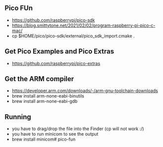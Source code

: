 ## Pico FUn
- https://github.com/raspberrypi/pico-sdk
- https://blog.smittytone.net/2021/02/02/program-raspberry-pi-pico-c-mac/
- cp $HOME/pico/pico-sdk/external/pico_sdk_import.cmake .

## Get Pico Examples and Pico Extras
- https://github.com/raspberrypi/pico-extras

## Get the ARM compiler
- https://developer.arm.com/downloads/-/arm-gnu-toolchain-downloads
- brew install arm-none-eabi-binutils
- brew install arm-none-eabi-gdb

## Running
- you have to drag/drop the file into the Finder (cp will not work :/)
- you have to run minicom to see the output
- brew install minicom# pico-fun
